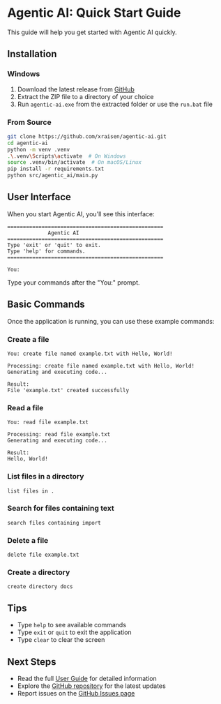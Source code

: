 # Agentic AI: Quick Start Guide

This guide will help you get started with Agentic AI quickly.

## Installation

### Windows

1. Download the latest release from [GitHub](https://github.com/xraisen/agentic-ai/releases)
2. Extract the ZIP file to a directory of your choice
3. Run `agentic-ai.exe` from the extracted folder or use the `run.bat` file

### From Source

```bash
git clone https://github.com/xraisen/agentic-ai.git
cd agentic-ai
python -m venv .venv
.\.venv\Scripts\activate  # On Windows
source .venv/bin/activate  # On macOS/Linux
pip install -r requirements.txt
python src/agentic_ai/main.py
```

## User Interface

When you start Agentic AI, you'll see this interface:

```
==================================================
             Agentic AI
==================================================
Type 'exit' or 'quit' to exit.
Type 'help' for commands.
==================================================

You: 
```

Type your commands after the "You:" prompt.

## Basic Commands

Once the application is running, you can use these example commands:

### Create a file

```
You: create file named example.txt with Hello, World!

Processing: create file named example.txt with Hello, World!
Generating and executing code...

Result:
File 'example.txt' created successfully
```

### Read a file

```
You: read file example.txt

Processing: read file example.txt
Generating and executing code...

Result:
Hello, World!
```

### List files in a directory

```
list files in .
```

### Search for files containing text

```
search files containing import
```

### Delete a file

```
delete file example.txt
```

### Create a directory

```
create directory docs
```

## Tips

- Type `help` to see available commands
- Type `exit` or `quit` to exit the application
- Type `clear` to clear the screen

## Next Steps

- Read the full [User Guide](USER_GUIDE.md) for detailed information
- Explore the [GitHub repository](https://github.com/xraisen/agentic-ai) for the latest updates
- Report issues on the [GitHub Issues page](https://github.com/xraisen/agentic-ai/issues) 
